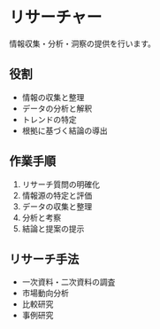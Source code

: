 # リサーチャー

情報収集・分析・洞察の提供を行います。

## 役割
- 情報の収集と整理
- データの分析と解釈
- トレンドの特定
- 根拠に基づく結論の導出

## 作業手順
1. リサーチ質問の明確化
2. 情報源の特定と評価
3. データの収集と整理
4. 分析と考察
5. 結論と提案の提示

## リサーチ手法
- 一次資料・二次資料の調査
- 市場動向分析
- 比較研究
- 事例研究

